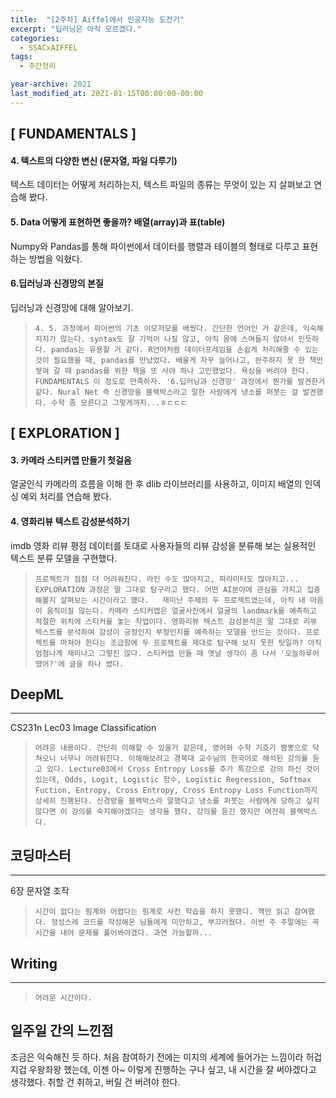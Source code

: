 ```yaml
---
title:  "[2주차] Aiffel에서 인공지능 도전기"
excerpt: "딥러닝은 아직 모르겠다."
categories:
  - SSACxAIFFEL
tags:
  - 주간정리

year-archive: 2021
last_modified_at: 2021-01-15T00:00:00-00:00
---
```


## [ FUNDAMENTALS ]
#### 4. 텍스트의 다양한 변신 (문자열, 파일 다루기)   
텍스트 데이터는 어떻게 처리하는지, 텍스트 파일의 종류는 무엇이 있는 지 살펴보고 연습해 봤다.
#### 5. Data 어떻게 표현하면 좋을까? 배열(array)과 표(table)
Numpy와 Pandas를 통해 파이썬에서 데이터를 행렬과 테이블의 형태로 다루고 표현하는 방법을 익혔다.
#### 6.딥러닝과 신경망의 본질
딥러닝과 신경망에 대해 알아보기.

> ``4. 5. 과정에서 파이썬의 기초 이모저모를 배웠다. 간단한 언어인 거 같은데, 익숙해 지지가 않는다. syntax도 잘 기억이 나질 않고, 아직 몸에 스며들지 않아서 인듯하다. pandas는 유용할 거 같다. R언어처럼 데이터프레임을 손쉽게 처리해줄 수 있는 것이 필요했을 때, pandas를 만났었다. 배울게 자꾸 늘어나고, 완주하지 못 한 책만 쌓여 갈 때 pandas를 위한 책을 또 사야 하나 고민했었다. 욕심을 버려야 한다. FUNDAMENTALS 이 정도로 만족하자. '6.딥러닝과 신경망' 과정에서 뭔가를 발견한거 같다. Nural Net 즉 신경망을 블랙박스라고 말한 사람에게 냉소를 퍼붓는 걸 발견했다. 수학 좀 모른다고 그렇게까지...ㅎㄷㄷㄷ``

## [ EXPLORATION ]   
#### 3. 카메라 스티커앱 만들기 첫걸음
얼굴인식 카메라의 흐름을 이해 한 후 dlib 라이브러리를 사용하고, 이미지 배열의 인덱싱 예외 처리를 연습해 봤다.
#### 4. 영화리뷰 텍스트 감성분석하기
imdb 영화 리뷰 평점 데이터를 토대로 사용자들의 리뷰 감성을 분류해 보는 실용적인 텍스트 분류 모델을 구현했다.

> `프로젝트가 점점 더 어려워진다. 라인 수도 많아지고, 파라미터도 많아지고... EXPLORATION 과정은 말 그대로 탐구라고 했다. 어떤 AI분야에 관심을 가지고 집중해볼지 살펴보는 시간이라고 했다.  
재미난 주제의 두 프로젝트였는데, 아직 내 마음이 움직이질 않는다. 카메라 스티커앱은 얼굴사진에서 얼굴의 landmark를 예측하고 적절한 위치에 스티커를 놓는 작업이다. 영화리뷰 텍스트 감성분석은 말 그대로 리뷰 텍스트를 분석하여 감성이 긍정인지 부정인지를 예측하는 모델을 만드는 것이다. 프로젝트를 마쳐야 한다는 조급함에 두 프로젝트를 제대로 탐구해 보지 못한 탓일까? 아직 엄첨나게 재미나고 그렇진 않다. 스티커앱 만들 때 옛날 생각이 좀 나서 '오늘하루어땠어?'에 글을 하나 썼다.`  

## DeepML   
---
CS231n Lec03 Image Classification

> `어려운 내용이다. 간단히 이해할 수 있을거 같은데, 영어와 수학 기호가 짬뽕으로 닥쳐오니 너무나 어려워진다. 이해해보려고 경북대 교수님의 한국어로 해석된 강의를 듣고 있다. Lecture03에서 Cross Entropy Loss를 추가 특강으로 강의 하신 것이 있는데, Odds, Logit, Logistic 함수, Logistic Regression, Softmax Fuction, Entropy, Cross Entropy, Cross Entropy Loss Function까지 상세히 진행된다. 신경망을 블랙박스라 말했다고 냉소를 퍼붓는 사람에게 당하고 싶지 않다면 이 강의를 숙지해야겠다는 생각을 했다. 강의를 듣긴 했지만 여전히 블랙박스다.`


## 코딩마스터   
---
6장 문자열 조작

> ``시간이 없다는 핑계와 어렵다는 핑계로 사전 학습을 하지 못했다. 책만 읽고 참여했다. 정성스레 코드를 작성해온 님들에게 미안하고, 부끄러웠다. 이번 주 주말에는 꼭 시간을 내어 문제를 풀어봐야겠다. 과연 가능할까...``

## Writing
---

> ``어려운 시간이다.``  

## 일주일 간의 느낀점
조금은 익숙해진 듯 하다. 처음 참여하기 전에는 미지의 세계에 들어가는 느낌이라 허겁지겁 우왕좌왕 했는데, 이젠 아~ 이렇게 진행하는 구나 싶고, 내 시간을 잘 써야겠다고 생각했다.
취할 건 취하고, 버릴 건 버려야 한다.
